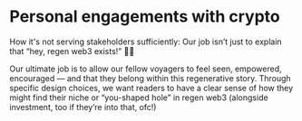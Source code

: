 # Personal engagements with crypto

How it's not serving stakeholders sufficiently: Our job isn’t just to explain that “hey, regen web3 exists!” 👋🏽

Our ultimate job is to allow our fellow voyagers to feel seen, empowered, encouraged — and that they belong within this regenerative story. Through specific design choices, we want readers to have a clear sense of how they might find their niche or “you-shaped hole” in regen web3 (alongside investment, too if they’re into that, ofc!)